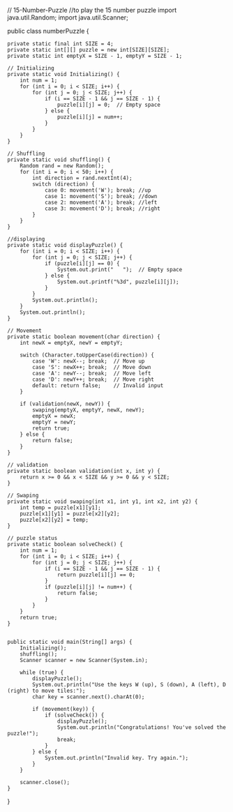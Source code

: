// 15-Number-Puzzle
//to play the 15 number puzzle
import java.util.Random;
import java.util.Scanner;

public class numberPuzzle {
    
    private static final int SIZE = 4;
    private static int[][] puzzle = new int[SIZE][SIZE];
    private static int emptyX = SIZE - 1, emptyY = SIZE - 1;

    // Initializing
    private static void Initializing() {
        int num = 1;
        for (int i = 0; i < SIZE; i++) {
            for (int j = 0; j < SIZE; j++) {
                if (i == SIZE - 1 && j == SIZE - 1) {
                    puzzle[i][j] = 0;  // Empty space
                } else {
                    puzzle[i][j] = num++;
                }
            }
        }
    }
 
    // Shuffling
    private static void shuffling() {
        Random rand = new Random();
        for (int i = 0; i < 50; i++) {
            int direction = rand.nextInt(4);  
            switch (direction) {
                case 0: movement('W'); break; //up
                case 1: movement('S'); break; //down
                case 2: movement('A'); break; //left
                case 3: movement('D'); break; //right
            }
        }
    }
    
    //displaying
    private static void displayPuzzle() {
        for (int i = 0; i < SIZE; i++) {
            for (int j = 0; j < SIZE; j++) {
                if (puzzle[i][j] == 0) {
                    System.out.print("   ");  // Empty space
                } else {
                    System.out.printf("%3d", puzzle[i][j]);
                }
            }
            System.out.println();
        }
        System.out.println();
    }
    
    // Movement
    private static boolean movement(char direction) {
        int newX = emptyX, newY = emptyY;
        
        switch (Character.toUpperCase(direction)) {
            case 'W': newX--; break;  // Move up
            case 'S': newX++; break;  // Move down
            case 'A': newY--; break;  // Move left
            case 'D': newY++; break;  // Move right
            default: return false;    // Invalid input
        }
        
        if (validation(newX, newY)) {
            swaping(emptyX, emptyY, newX, newY);
            emptyX = newX;
            emptyY = newY;
            return true;
        } else {
            return false;  
        }
    }
    
    // validation
    private static boolean validation(int x, int y) {
        return x >= 0 && x < SIZE && y >= 0 && y < SIZE;
    }
    
    // Swaping
    private static void swaping(int x1, int y1, int x2, int y2) {
        int temp = puzzle[x1][y1];
        puzzle[x1][y1] = puzzle[x2][y2];
        puzzle[x2][y2] = temp;
    }
    
    // puzzle status
    private static boolean solveCheck() {
        int num = 1;
        for (int i = 0; i < SIZE; i++) {
            for (int j = 0; j < SIZE; j++) {
                if (i == SIZE - 1 && j == SIZE - 1) {
                    return puzzle[i][j] == 0; 
                }
                if (puzzle[i][j] != num++) {
                    return false;
                }
            }
        }
        return true;
    }


    public static void main(String[] args) {
        Initializing();
        shuffling();
        Scanner scanner = new Scanner(System.in);
        
        while (true) {
            displayPuzzle();
            System.out.println("Use the keys W (up), S (down), A (left), D (right) to move tiles:");
            char key = scanner.next().charAt(0);
            
            if (movement(key)) {
                if (solveCheck()) {
                    displayPuzzle();
                    System.out.println("Congratulations! You've solved the puzzle!");
                    break;
                }
            } else {
                System.out.println("Invalid key. Try again.");
            }
        }
        
        scanner.close();
    }
}
